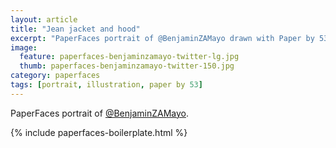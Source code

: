 ```yaml
---
layout: article
title: "Jean jacket and hood"
excerpt: "PaperFaces portrait of @BenjaminZAMayo drawn with Paper by 53 on an iPad."
image: 
  feature: paperfaces-benjaminzamayo-twitter-lg.jpg
  thumb: paperfaces-benjaminzamayo-twitter-150.jpg
category: paperfaces
tags: [portrait, illustration, paper by 53]
---
```


PaperFaces portrait of [@BenjaminZAMayo](http://twitter.com/BenjaminZAMayo).

{% include paperfaces-boilerplate.html %}
